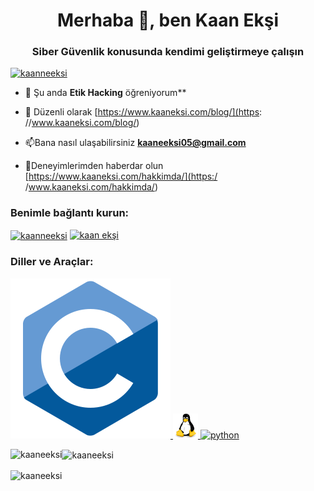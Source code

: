 <h1 align="center">Merhaba 👋, ben Kaan Ekşi</h1>
<h3 align="center">Siber Güvenlik konusunda kendimi geliştirmeye çalışın</h3>

<p align="left"> <a href= "https://twitter.com/kaanneeksi" target="blank"><img src="https://img.shields.io/twitter/follow/kaanneeksi?logo=twitter&style=for-the-badge" alt= "kaanneeksi" /></a> </p>

- 🌱 Şu anda **Etik Hacking** öğreniyorum**

- 📝 Düzenli olarak [https://www.kaaneksi.com/blog/](https: //www.kaaneksi.com/blog/)

- 📫Bana nasıl ulaşabilirsiniz **kaaneeksi05@gmail.com**

- 📄Deneyimlerimden haberdar olun [https://www.kaaneksi.com/hakkimda/](https:/ /www.kaaneksi.com/hakkimda/)

<h3 align="left">Benimle bağlantı kurun:</h3>
<p align="left">
<a href="https://twitter.com/kaanneeksi" target ="blank"><img align="center" src="https://raw.githubusercontent.com/rahuldkjain/github-profile-readme-generator/master/src/images/icons/Social/twitter.svg" alt ="kaanneeksi" height = "30" genişlik = "40" /></a>
<a href = "https://linkedin.com/in/kaan ekşi" target = "blank"><img align = "center " src="https://raw.githubusercontent.com/rahuldkjain/github-profile-readme-generator/master/src/images/icons/Social/linked-in-alt.svg" alt="kaan ekşi" height= "30" width="40" /></a>
</p>

<h3 align="left">Diller ve Araçlar:</h3>
<p align="left"> <a href="https:/ /www.cprogramming.com/" target = "_blank" rel = "noreferrer"> <img src = "https://raw.githubusercontent.com/devicons/devicon/master/icons/c/c-original.svg" alt = "c" genişlik = "40" yükseklik = "40"/> </a> <a href = "https://www.linux.org/" target = "_blank" rel = "noreferrer"> <img src = "https://raw.githubusercontent.com/devicons/devicon/master/icons/linux/linux-original.svg" alt = "linux" width = "40" height = "40"/> </a> <a href = "https://www.python.org" target = "_blank" rel = "noreferrer"> <img src = "https://raw.githubusercontent.com/devicons/devicon/master/icons/python /python-original.svg" alt = "python" width = "40" height = "40"/> </a> </p>

<p><img align = "left" src = "https://github -benioku-istatistikleri.vercel.app/api/top-langs?username=kaaneeksi&show_icons=true&locale=en&layout=compact" alt = "kaaneeksi" /></p>

<p> <img align = "center" src = "https://github- readme-stats.vercel.app/api?username=kaaneeksi&show_icons=true&locale=en" alt = "kaaneeksi" /></p>

<p><img align = "center" src = "https://github-readme- strip-stats.herokuapp.com/?user=kaaneeksi&" alt="kaaneeksi" /></p>
